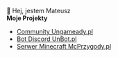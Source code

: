 👋 Hej, jestem Mateusz
<br>
<b>Moje Projekty</b>
<ul>
<li>
<a href="https://ungameady.pl">Community Ungameady.pl</a>
</li>
<li>
<a href="https://unbot.pl">Bot Discord UnBot.pl</a>
</li>
<li>
<a href="https://mcprzygody.pl">Serwer Minecraft McPrzygody.pl</a>
</li>
</ul>

